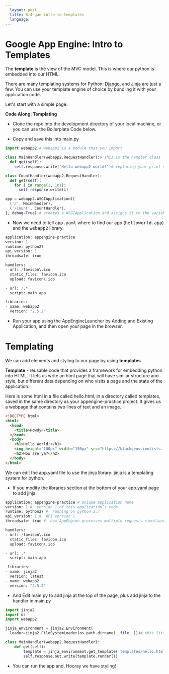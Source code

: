 ```yaml
---
  layout: post
  title: 6.4-gae-intro-to-templates
  language: 
---
```



# Google App Engine: Intro to Templates

The **template** is the view of the MVC model. This is where our python is embedded into our HTML.  

There are many templating systems for Python: <a href="https://docs.djangoproject.com/en/dev/topics/templates/Django">Django</a>, and <a href="http://jinja.pocoo.org/">Jinja</a> are just a few. You can use your template engine of choice by bundling it with your application code.

Let's start with a simple page:

**Code Along: Templating**
+ Clone the repo into the development directory of your local machine, or you can use the Boilerplate Code below.

+ Copy and save this into main.py


```python
import webapp2 # webapp2 is a module that you import

class MainHandler(webapp2.RequestHandler):# This is the handler class
  def get(self):
    self.response.write('Hello webapp2 world!')# replacing your print statements

class CountHandler(webapp2.RequestHandler):
  def get(self):
    for i in range(1, 101):
      self.response.write(i)

app = webapp2.WSGIApplication([
  ('/', MainHandler),
  ('/count', CountHandler),
], debug=True) # creates a WSGIApplication and assigns it to the variable app. app.yaml is pointed to this object
```
+ Now we need to tell <kbd>app.yaml</kbd> where to find our app (<kbd>helloworld.app</kbd>) and the <kbd>webapp2</kbd> library.

```python
application: appengine-practice
version: 1
runtime: python27
api_version: 1
threadsafe: true

handlers:
- url: /favicon\.ico
  static_files: favicon.ico
  upload: favicon\.ico

- url: /.*
  script: main.app

libraries:
- name: webapp2
  version: "2.5.2"
```

+ Run your app using the AppEngineLauncher by Adding and Existing Application, and then open your page in the browser.

# Templating

We can add elements and styling to our page by using **templates**.

**Template** - reusable code that provides a framework for embedding python into HTML. It lets us write an html page that will have similar structure and style, but different data depending on who visits a page and the state of the application.

Here is some html in a file called hello.html, in a directory called templates, saved in the same directory as your appengine-practice project. It gives us a webpage that contains two lines of text and an image.

```html
<!DOCTYPE html>
<html>
  <head>
    <title>Howdy</title>
  </head>
  <body>
    <h1>Hello World!</h1>
    <img height="100px" width="150px" src="https://blackgeoscientists.files.wordpress.com/2014/06/helloworld.jpg" alt="A cute Pic of a Dude on the World">
    <h2>How are ya?</h2>
  </body>
</html>
```
We can edit the app.yaml file to use the jinja library: jinja is a templating system for python.

+ If you modify the libraries section at the bottom of your app.yaml page to add jinja.

```python
application: appengine-practice # Unique application name
version: 1 #  version 1 of this application’s code
runtime: python27 #  running on python 2.7
api_version: 1 #  API version 1
threadsafe: true #  how AppEngine processes multiple requests simultaneously

handlers:
- url: /favicon\.ico
  static_files: favicon.ico
  upload: favicon\.ico

- url: .*
  script: main.app

 libraries:
- name: jinja2
  version: latest
- name: webapp2
  version: "2.5.2"
```
  + And Edit main.py to add jinja at the top of the page, plus add jinja to the handler in main.py

```python  
import jinja2
import os
import webapp2

jinja_environment = jinja2.Environment(
  loader=jinja2.FileSystemLoader(os.path.dirname(__file__)))# this little bit sets jinja's relative directory to match the directory name(dirname) of the current __file__, in this case, helloworld.py

class MainHandler(webapp2.RequestHandler):
    def get(self):
        template = jinja_environment.get_template('templates/hello.html')
        self.response.out.write(template.render())
```
+   You can run the app and, Hooray we have styling!
